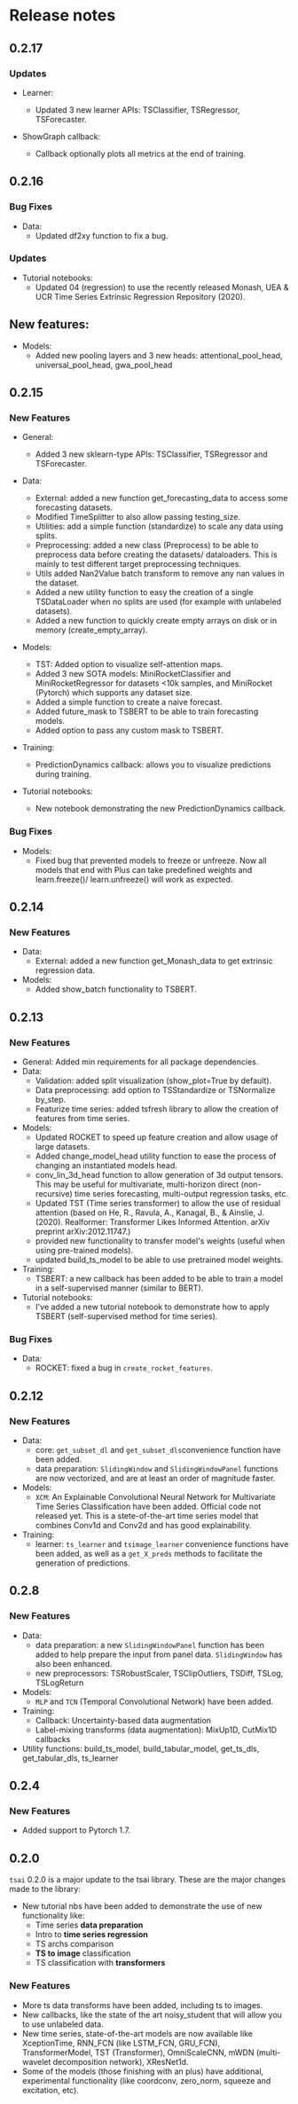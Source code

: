 # Release notes

<!-- do not remove -->

## 0.2.17

### Updates
* Learner:
    * Updated 3 new learner APIs: TSClassifier, TSRegressor, TSForecaster. 
    
* ShowGraph callback:
    * Callback optionally plots all metrics at the end of training.


## 0.2.16

### Bug Fixes
* Data: 
    * Updated df2xy function to fix a bug.

### Updates
* Tutorial notebooks:
    * Updated 04 (regression) to use the recently released Monash, UEA & UCR Time Series Extrinsic Regression Repository (2020).
    
## New features:
* Models:
    * Added new pooling layers and 3 new heads: attentional_pool_head, universal_pool_head, gwa_pool_head
    
    
    
## 0.2.15

### New Features
* General:
    * Added 3 new sklearn-type APIs: TSClassifier, TSRegressor and TSForecaster.
    
* Data:
    * External: added a new function get_forecasting_data to access some forecasting datasets.
    * Modified TimeSplitter to also allow passing testing_size.
    * Utilities: add a simple function (standardize) to scale any data using splits.
    * Preprocessing: added a new class (Preprocess) to be able to preprocess data before creating the datasets/ dataloaders. This is mainly to test different target preprocessing techniques.
    * Utils added Nan2Value batch transform to remove any nan values in the dataset.
    * Added a new utility function to easy the creation of a single TSDataLoader when no splits are used (for example with unlabeled datasets).
    * Added a new function to quickly create empty arrays on disk or in memory (create_empty_array). 
    
* Models: 
    * TST: Added option to visualize self-attention maps. 
    * Added 3 new SOTA models: MiniRocketClassifier and MiniRocketRegressor for datasets <10k samples, and MiniRocket (Pytorch) which supports any dataset size. 
    * Added a simple function to create a naive forecast.
    * Added future_mask to TSBERT to be able to train forecasting models. 
    * Added option to pass any custom mask to TSBERT.
    
* Training:
    * PredictionDynamics callback: allows you to visualize predictions during training.
    
* Tutorial notebooks: 
    * New notebook demonstrating the new PredictionDynamics callback.
    
### Bug Fixes
* Models: 
    * Fixed bug that prevented models to freeze or unfreeze. Now all models that end with Plus can take predefined weights and learn.freeze()/ learn.unfreeze() will work as expected.

## 0.2.14

### New Features
* Data:
    * External: added a new function get_Monash_data to get extrinsic regression data.
* Models: 
    * Added show_batch functionality to TSBERT. 
    

## 0.2.13

### New Features
* General: Added min requirements for all package dependencies.
* Data:
    * Validation: added split visualization (show_plot=True by default).
    * Data preprocessing: add option to TSStandardize or TSNormalize by_step.
    * Featurize time series: added tsfresh library to allow the creation of features from time series.     
* Models: 
    * Updated ROCKET to speed up feature creation and allow usage of large datasets.
    * Added change_model_head utility function to ease the process of changing an instantiated models head.
    * conv_lin_3d_head function to allow generation of 3d output tensors. This may be useful for multivariate, multi-horizon direct (non-recursive) time series forecasting, multi-output regression tasks, etc.
    * Updated TST (Time series transformer) to allow the use of residual attention (based on He, R., Ravula, A., Kanagal, B., & Ainslie, J. (2020). Realformer: Transformer Likes Informed Attention. arXiv preprint arXiv:2012.11747.)
    * provided new functionality to transfer model's weights (useful when using pre-trained models). 
    * updated build_ts_model to be able to use pretrained model weights.
* Training:
    * TSBERT: a new callback has been added to be able to train a model in a self-supervised manner (similar to BERT).
* Tutorial notebooks: 
    * I've added a new tutorial notebook to demonstrate how to apply TSBERT (self-supervised method for time series).

### Bug Fixes
* Data: 
    * ROCKET: fixed a bug in `create_rocket_features`.

    

## 0.2.12

### New Features

* Data: 
    * core: `get_subset_dl` and `get_subset_dls`convenience function have been added.
    * data preparation: `SlidingWindow` and `SlidingWindowPanel` functions are now vectorized, and are at least an order of magnitude faster. 
* Models: 
    * `XCM`: An Explainable Convolutional Neural Network for Multivariate Time Series Classification have been added. Official code not released yet. This is a stete-of-the-art time series model that combines Conv1d and Conv2d and has good explainability.
* Training:
    * learner: `ts_learner` and `tsimage_learner` convenience functions have been added, as well as a `get_X_preds` methods to facilitate the generation of predictions.


## 0.2.8

### New Features

* Data: 
    * data preparation: a new `SlidingWindowPanel` function has been added to help prepare the input from panel data. `SlidingWindow` has also been enhanced.
    * new preprocessors: TSRobustScaler, TSClipOutliers, TSDiff, TSLog, TSLogReturn
* Models: 
    * `MLP` and `TCN` (Temporal Convolutional Network) have been added.
* Training:
    * Callback: Uncertainty-based data augmentation
    * Label-mixing transforms (data augmentation): MixUp1D, CutMix1D callbacks
* Utility functions: build_ts_model, build_tabular_model, get_ts_dls, get_tabular_dls, ts_learner


## 0.2.4

### New Features

* Added support to Pytorch 1.7.


## 0.2.0

`tsai` 0.2.0 is a major update to the tsai library. These are the major changes made to the library:

* New tutorial nbs have been added to demonstrate the use of new functionality like: 
    * Time series **data preparation**
    * Intro to **time series regression**
    * TS archs comparison
    * **TS to image** classification
    * TS classification with **transformers**
    
### New Features
* More ts data transforms have been added, including ts to images.
* New callbacks, like the state of the art noisy_student that will allow you to use unlabeled data.
* New time series, state-of-the-art models are now available like XceptionTime, RNN_FCN (like LSTM_FCN, GRU_FCN), TransformerModel, TST (Transformer), OmniScaleCNN, mWDN (multi-wavelet decomposition network), XResNet1d.
* Some of the models (those finishing with an plus) have additional, experimental functionality (like coordconv, zero_norm, squeeze and excitation, etc).